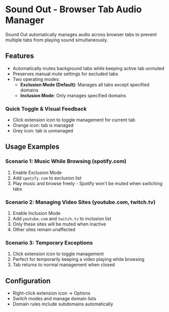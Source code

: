 # Sound Out - Browser Tab Audio Manager

Sound Out automatically manages audio across browser tabs to prevent multiple tabs from playing sound simultaneously.

## Features

- Automatically mutes background tabs while keeping active tab unmuted
- Preserves manual mute settings for excluded tabs
- Two operating modes:
  - **Exclusion Mode (Default)**: Manages all tabs except specified domains
  - **Inclusion Mode**: Only manages specified domains

### Quick Toggle & Visual Feedback
- Click extension icon to toggle management for current tab
- Orange icon: tab is managed
- Grey icon: tab is unmanaged

## Usage Examples

### Scenario 1: Music While Browsing (spotify.com)
1. Enable Exclusion Mode
2. Add `spotify.com` to exclusion list
3. Play music and browse freely - Spotify won't be muted when switching tabs

### Scenario 2: Managing Video Sites (youtube.com, twitch.tv)
1. Enable Inclusion Mode
2. Add `youtube.com` and `twitch.tv` to inclusion list
3. Only these sites will be muted when inactive
4. Other sites remain unaffected

### Scenario 3: Temporary Exceptions
1. Click extension icon to toggle management
2. Perfect for temporarily keeping a video playing while browsing
3. Tab returns to normal management when closed

## Configuration
- Right-click extension icon → Options
- Switch modes and manage domain lists
- Domain rules include subdomains automatically 
